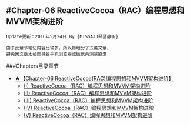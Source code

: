 #Chapter-06 ReactiveCocoa（RAC）编程思想和MVVM架构进阶
---
```objc
Update更新：2016年5月24日 By {MISSAJJ琴瑟静听}
```
```
由于此章节笔记内容比较多，所以特地分了五篇文章，
避免因文章太长而导致手机浏览器或微信内浏览崩溃
```
###Chapters目录章节

* [★【Chapter-06 ReactiveCocoa(RAC)编程思想和MVVM架构进阶】](README.md)
   * [(I)  ReactiveCocoa（RAC）编程思想和MVVM架构进阶](i_reactivecocoa_racff09_bian_cheng_si_xiang_he_mvv.md)
   * [(II)  ReactiveCocoa（RAC）编程思想和MVVM架构进阶](ii_reactivecocoa_racff09_bian_cheng_si_xiang_he_mv.md)
   * [(III)  ReactiveCocoa（RAC）编程思想和MVVM架构进阶](iii_reactivecocoa_racff09_bian_cheng_si_xiang_he_m.md)
   * [(IV)  ReactiveCocoa（RAC）编程思想和MVVM架构进阶](iv_reactivecocoa_racff09_bian_cheng_si_xiang_he_mv.md)
   * [(V) ReactiveCocoa（RAC）编程思想和MVVM架构进阶](v_reactivecocoaracff09_bian_cheng_si_xiang_he_mvvm.md)